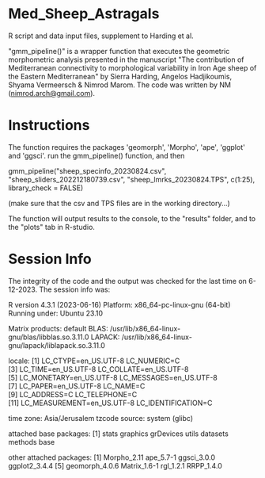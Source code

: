 # Med_Sheep_Astragals
R script and data input files, supplement to Harding et al.

"gmm_pipeline()" is a wrapper function that executes the geometric morphometric analysis presented in the manuscript "The contribution of Mediterranean connectivity to morphological variability in Iron Age sheep of the Eastern Mediterranean" by Sierra Harding, Angelos Hadjikoumis, Shyama Vermeersch & Nimrod Marom. The code was written by NM (nimrod.arch@gmail.com).

# Instructions

The function requires the packages 'geomorph', 'Morpho', 'ape', 'ggplot' and 'ggsci'. 
run the gmm_pipeline() function, and then

gmm_pipeline("sheep_specinfo_20230824.csv", "sheep_sliders_202212180739.csv", "sheep_lmrks_20230824.TPS", c(1:25), library_check = FALSE)

(make sure that the csv and TPS files are in the working directory...)

The function will output results to the console, to the "results" folder, and to the "plots" tab in R-studio. 

# Session Info

The integrity of the code and the output was checked for the last time on 6-12-2023. The session info was:

R version 4.3.1 (2023-06-16)
Platform: x86_64-pc-linux-gnu (64-bit)
Running under: Ubuntu 23.10

Matrix products: default
BLAS:   /usr/lib/x86_64-linux-gnu/blas/libblas.so.3.11.0 
LAPACK: /usr/lib/x86_64-linux-gnu/lapack/liblapack.so.3.11.0

locale:
 [1] LC_CTYPE=en_US.UTF-8       LC_NUMERIC=C              
 [3] LC_TIME=en_US.UTF-8        LC_COLLATE=en_US.UTF-8    
 [5] LC_MONETARY=en_US.UTF-8    LC_MESSAGES=en_US.UTF-8   
 [7] LC_PAPER=en_US.UTF-8       LC_NAME=C                 
 [9] LC_ADDRESS=C               LC_TELEPHONE=C            
[11] LC_MEASUREMENT=en_US.UTF-8 LC_IDENTIFICATION=C       

time zone: Asia/Jerusalem
tzcode source: system (glibc)

attached base packages:
[1] stats     graphics  grDevices utils     datasets  methods   base     

other attached packages:
[1] Morpho_2.11    ape_5.7-1      ggsci_3.0.0    ggplot2_3.4.4 
[5] geomorph_4.0.6 Matrix_1.6-1   rgl_1.2.1      RRPP_1.4.0    
